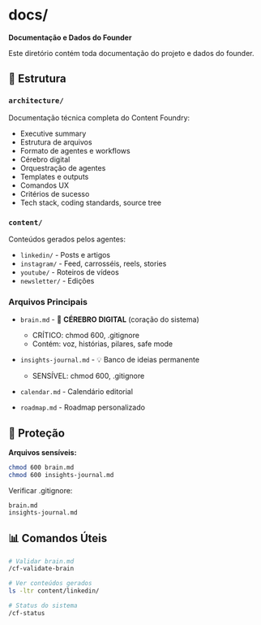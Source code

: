 # docs/

**Documentação e Dados do Founder**

Este diretório contém toda documentação do projeto e dados do founder.

## 📂 Estrutura

### `architecture/`
Documentação técnica completa do Content Foundry:
- Executive summary
- Estrutura de arquivos
- Formato de agentes e workflows
- Cérebro digital
- Orquestração de agentes
- Templates e outputs
- Comandos UX
- Critérios de sucesso
- Tech stack, coding standards, source tree

### `content/`
Conteúdos gerados pelos agentes:
- `linkedin/` - Posts e artigos
- `instagram/` - Feed, carrosséis, reels, stories
- `youtube/` - Roteiros de vídeos
- `newsletter/` - Edições

### Arquivos Principais

- `brain.md` - 💎 **CÉREBRO DIGITAL** (coração do sistema)
  - CRÍTICO: chmod 600, .gitignore
  - Contém: voz, histórias, pilares, safe mode

- `insights-journal.md` - 💡 Banco de ideias permanente
  - SENSÍVEL: chmod 600, .gitignore

- `calendar.md` - Calendário editorial
- `roadmap.md` - Roadmap personalizado

## 🔐 Proteção

**Arquivos sensíveis:**
```bash
chmod 600 brain.md
chmod 600 insights-journal.md
```

Verificar .gitignore:
```gitignore
brain.md
insights-journal.md
```

## 📊 Comandos Úteis

```bash
# Validar brain.md
/cf-validate-brain

# Ver conteúdos gerados
ls -ltr content/linkedin/

# Status do sistema
/cf-status
```
